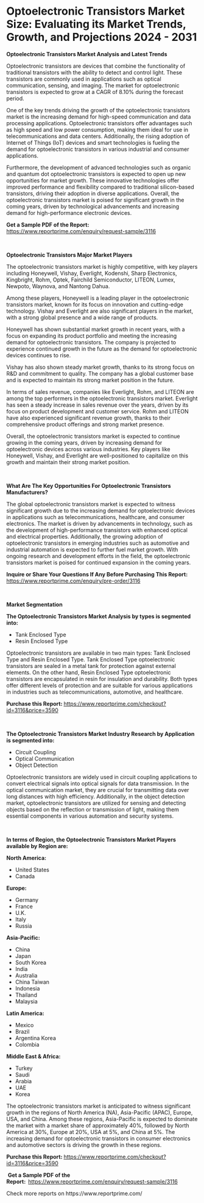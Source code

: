 <p><h1>Optoelectronic Transistors Market Size: Evaluating its Market Trends, Growth, and Projections 2024 - 2031</h1></p><p><strong>Optoelectronic Transistors Market Analysis and Latest Trends</strong></p>
<p><p>Optoelectronic transistors are devices that combine the functionality of traditional transistors with the ability to detect and control light. These transistors are commonly used in applications such as optical communication, sensing, and imaging. The market for optoelectronic transistors is expected to grow at a CAGR of 8.10% during the forecast period.</p><p>One of the key trends driving the growth of the optoelectronic transistors market is the increasing demand for high-speed communication and data processing applications. Optoelectronic transistors offer advantages such as high speed and low power consumption, making them ideal for use in telecommunications and data centers. Additionally, the rising adoption of Internet of Things (IoT) devices and smart technologies is fueling the demand for optoelectronic transistors in various industrial and consumer applications.</p><p>Furthermore, the development of advanced technologies such as organic and quantum dot optoelectronic transistors is expected to open up new opportunities for market growth. These innovative technologies offer improved performance and flexibility compared to traditional silicon-based transistors, driving their adoption in diverse applications. Overall, the optoelectronic transistors market is poised for significant growth in the coming years, driven by technological advancements and increasing demand for high-performance electronic devices.</p></p>
<p><strong>Get a Sample PDF of the Report:&nbsp;</strong> <a href="https://www.reportprime.com/enquiry/request-sample/3116">https://www.reportprime.com/enquiry/request-sample/3116</a></p>
<p>&nbsp;</p>
<p><strong>Optoelectronic Transistors Major Market Players</strong></p>
<p><p>The optoelectronic transistors market is highly competitive, with key players including Honeywell, Vishay, Everlight, Kodenshi, Sharp Electronics, Kingbright, Rohm, Optek, Fairchild Semiconductor, LITEON, Lumex, Newpoto, Waynova, and Nantong Dahua. </p><p>Among these players, Honeywell is a leading player in the optoelectronic transistors market, known for its focus on innovation and cutting-edge technology. Vishay and Everlight are also significant players in the market, with a strong global presence and a wide range of products.</p><p>Honeywell has shown substantial market growth in recent years, with a focus on expanding its product portfolio and meeting the increasing demand for optoelectronic transistors. The company is projected to experience continued growth in the future as the demand for optoelectronic devices continues to rise.</p><p>Vishay has also shown steady market growth, thanks to its strong focus on R&D and commitment to quality. The company has a global customer base and is expected to maintain its strong market position in the future.</p><p>In terms of sales revenue, companies like Everlight, Rohm, and LITEON are among the top performers in the optoelectronic transistors market. Everlight has seen a steady increase in sales revenue over the years, driven by its focus on product development and customer service. Rohm and LITEON have also experienced significant revenue growth, thanks to their comprehensive product offerings and strong market presence.</p><p>Overall, the optoelectronic transistors market is expected to continue growing in the coming years, driven by increasing demand for optoelectronic devices across various industries. Key players like Honeywell, Vishay, and Everlight are well-positioned to capitalize on this growth and maintain their strong market position.</p></p>
<p>&nbsp;</p>
<p><strong>What Are The Key Opportunities For Optoelectronic Transistors Manufacturers?</strong></p>
<p><p>The global optoelectronic transistors market is expected to witness significant growth due to the increasing demand for optoelectronic devices in applications such as telecommunications, healthcare, and consumer electronics. The market is driven by advancements in technology, such as the development of high-performance transistors with enhanced optical and electrical properties. Additionally, the growing adoption of optoelectronic transistors in emerging industries such as automotive and industrial automation is expected to further fuel market growth. With ongoing research and development efforts in the field, the optoelectronic transistors market is poised for continued expansion in the coming years.</p></p>
<p><strong>Inquire or Share Your Questions If Any Before Purchasing This Report:</strong> <a href="https://www.reportprime.com/enquiry/pre-order/3116">https://www.reportprime.com/enquiry/pre-order/3116</a></p>
<p>&nbsp;</p>
<p><strong>Market Segmentation</strong></p>
<p><strong>The Optoelectronic Transistors Market Analysis by types is segmented into:</strong></p>
<p><ul><li>Tank Enclosed Type</li><li>Resin Enclosed Type</li></ul></p>
<p><p>Optoelectronic transistors are available in two main types: Tank Enclosed Type and Resin Enclosed Type. Tank Enclosed Type optoelectronic transistors are sealed in a metal tank for protection against external elements. On the other hand, Resin Enclosed Type optoelectronic transistors are encapsulated in resin for insulation and durability. Both types offer different levels of protection and are suitable for various applications in industries such as telecommunications, automotive, and healthcare.</p></p>
<p><strong>Purchase this Report:&nbsp;</strong><a href="https://www.reportprime.com/checkout?id=3116&price=3590">https://www.reportprime.com/checkout?id=3116&price=3590</a></p>
<p>&nbsp;</p>
<p><strong>The Optoelectronic Transistors Market Industry Research by Application is segmented into:</strong></p>
<p><ul><li>Circuit Coupling</li><li>Optical Communication</li><li>Object Detection</li></ul></p>
<p><p>Optoelectronic transistors are widely used in circuit coupling applications to convert electrical signals into optical signals for data transmission. In the optical communication market, they are crucial for transmitting data over long distances with high efficiency. Additionally, in the object detection market, optoelectronic transistors are utilized for sensing and detecting objects based on the reflection or transmission of light, making them essential components in various automation and security systems.</p></p>
<p>&nbsp;</p>
<p><strong>In terms of Region, the Optoelectronic Transistors Market Players available by Region are:</strong></p>
<p>
    <p> <strong> North America: </strong>
        <ul>
            <li>United States</li>
            <li>Canada</li>
        </ul>
        </p> 
    <p> <strong> Europe: </strong>
        <ul>
            <li>Germany</li>
            <li>France</li>
            <li>U.K.</li>
            <li>Italy</li>
            <li>Russia</li>
        </ul>
        </p> 
    <p> <strong> Asia-Pacific: </strong>
        <ul>
            <li>China</li>
            <li>Japan</li>
            <li>South Korea</li>
            <li>India</li>
            <li>Australia</li>
            <li>China Taiwan</li>
            <li>Indonesia</li>
            <li>Thailand</li>
            <li>Malaysia</li>
        </ul>
        </p> 
    <p> <strong> Latin America: </strong>
        <ul>
            <li>Mexico</li>
            <li>Brazil</li>
            <li>Argentina Korea</li>
            <li>Colombia</li>
        </ul>
        </p> 
    <p> <strong> Middle East & Africa: </strong>
        <ul>
            <li>Turkey</li>
            <li>Saudi</li>
            <li>Arabia</li>
            <li>UAE</li>
            <li>Korea</li>
        </ul>
    </p>
    </p>
<p><p>The optoelectronic transistors market is anticipated to witness significant growth in the regions of North America (NA), Asia-Pacific (APAC), Europe, USA, and China. Among these regions, Asia-Pacific is expected to dominate the market with a market share of approximately 40%, followed by North America at 30%, Europe at 20%, USA at 5%, and China at 5%. The increasing demand for optoelectronic transistors in consumer electronics and automotive sectors is driving the growth in these regions.</p></p>
<p><strong>Purchase this Report: </strong><a href="https://www.reportprime.com/checkout?id=3116&price=3590">https://www.reportprime.com/checkout?id=3116&price=3590</a></p>
<p>&nbsp;<strong>Get a Sample PDF of the Report:&nbsp;&nbsp;</strong><a href="https://www.reportprime.com/enquiry/request-sample/3116">https://www.reportprime.com/enquiry/request-sample/3116</a></p>
<p><strong></strong></p>
<p>Check more reports on https://www.reportprime.com/</p>